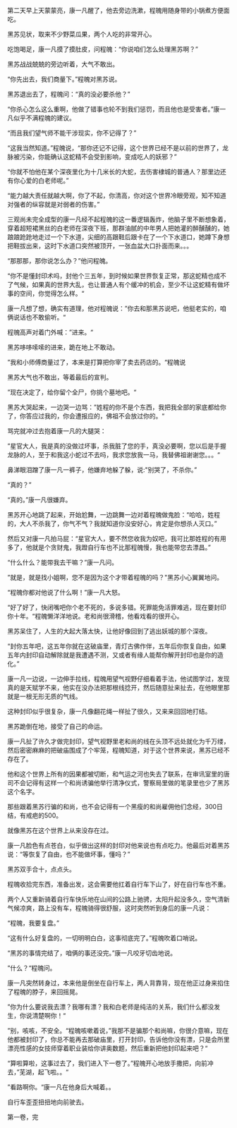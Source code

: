 第二天早上天蒙蒙亮，康一凡醒了，他去旁边洗漱，程魄用随身带的小锅煮方便面吃。

黑苏见状，取来不少野菜瓜果，两个人吃的非常开心。

吃饱喝足，康一凡摸了摸肚皮，问程魄：“你说咱们怎么处理黑苏啊？”

黑苏战战兢兢的旁边听着，大气不敢出。

“你先出去，我们商量下。”程魄对黑苏说。

黑苏退出去了，程魄问：“真的没必要杀他？”

“你杀心怎么这么重啊，他做了错事也轮不到我们惩罚，而且他也是受害者。”康一凡似乎不满程魄的建议。

“而且我们望气师不能干涉现实，你不记得了？”

“这我当然知道。”程魄说，“那你还记不记得，这个世界已经不是以前的世界了，龙脉被污染，你能确认这蛇精不会受到影响，变成吃人的妖邪？”

“你就不怕他在某个深夜里化为十几米长的大蛇，去伤害棣城的普通人？那里边还有你心爱的白老师呢。”

“能力越大责任就越大啊，你了不起，你清高，你对这个世界冷眼旁观，知不知道对强者的纵容就是对弱者的伤害。”

三观尚未完全成型的康一凡经不起程魄的这一番逻辑轰炸，他脑子里不断想象着，穿着超短裙黑丝的白老师在深夜下班，那群油腻的中年男人把她灌的醉醺醺的，她踉踉跄跄地走过一个下水道，尖细的高跟鞋后跟卡在了一个下水道口，她蹲下身想把鞋拔出来，这时下水道口突然被顶开，一张血盆大口扑面而来。。。

“那那那，那你说怎么办？”他问程魄。

“你不是懂封印术吗，封他个三五年，到时候如果世界恢复正常，那这蛇精也成不了气候，如果真的世界大乱，也让普通人有个缓冲的机会，至少不让这蛇精有做坏事的空间，你觉得怎么样。“

康一凡想了想，确实有道理，他对程魄说：”你去和那黑苏说吧，他挺老实的，咱俩说话也不敢偷听。“

程魄高声对着门外喊：”进来。“

黑苏哆哆嗦嗦的进来，跪在地上不敢动。

”我和小师傅商量过了，本来是打算把你宰了卖去药店的。“程魄说

黑苏大气也不敢出，等着最后的宣判。

”现在决定了，给你留个全尸，你挑个墓地吧。“

黑苏大哭起来，一边哭一边骂：”姓程的你不是个东西，我把我全部的家底都给你了，你答应过我的，你会遭报应的，佛祖不会放过你的。“

骂完就冲过去抱着康一凡的大腿哭：

”星官大人，我是真的没做过坏事，杀我脏了您的手，真没必要啊，您以后是手握龙脉的人，至于和我这小蛇过不去吗，我求您放我一马，我替佛祖谢谢您。。。“

鼻涕眼泪蹭了康一凡一裤子，他嫌弃地躲了躲，说:"别哭了，不杀你。”

“真的？”

“真的。”康一凡很嫌弃。

黑苏开心地跳了起来，开始尬舞，一边跳舞一边对着程魄做鬼脸：“哈哈，姓程的，大人不杀我了，你气不气？我就知道你没安好心，肯定是你想杀人灭口。”

然后又对康一凡拍马屁：“星官大人，要不然您收我为奴吧，我可比那姓程的有用多了，他就是个贪财鬼，我蹬自行车也不比那程魄慢，我也能带您去漂昌。”

“什么什么？能带我去干嘛？”康一凡问。

”就是，就是找小姐啊，您不是因为这个才带着程魄的吗？"黑苏小心翼翼地问。

“程魄你都对他说了什么啊！”康一凡大怒。

“好了好了，快闭嘴吧你个老不死的，多说多错。死罪能免活罪难逃，现在要封印你十年。“程魄懒洋洋地说。老和尚很滑稽，他看戏看的很开心。

黑苏呆住了，人生的大起大落太快，让他好像回到了逃出妖城的那个深夜。

“封你五年吧，这五年你就在这破庙里，青灯古佛作伴，五年后你恢复自由，如果五年内封印自动解除就是我遭遇不测，又或者有缘人能帮你解开封印也是你的造化。”

康一凡一边说，一边伸手拉线，程魄用望气视野仔细看着手法，他试图学过，发现真的是天赋学不来，他实在没办法把那根线捻开，然后随意扯来扯去，在他眼里那就是一根无形无质的气线。

这种封印似乎很复杂，康一凡像翻花绳一样扯了很久，又来来回回地打结。

黑苏跪倒在地，接受了自己的命运。

康一凡扯了许久才做完封印，望气视野里老和尚的线在头顶不远处就化为千万缕，然后密密麻麻的把破庙围成了个牢笼，程魄知道，对于这个世界来说，黑苏已经不存在了。

他和这个世界上所有的因果都被切断，和气运之河也失去了联系，在审讯室里的唐司不会记得有这样一个和尚诱骗他举行清净仪式，警察局里做的笔录里也少了黑苏这个名字。

那些跟着黑苏行骗的和尚，也不会记得有一个黑瘦的和尚雇佣他们念经，300日结，有戒疤的500。

就像黑苏在这个世界上从来没存在过。

康一凡脸色有点苍白，似乎做出这样的封印对他来说也有点吃力。他最后对着黑苏说：“等恢复了自由，也不能做坏事，懂吗？”

黑苏双手合十，点点头。

程魄收拾完东西，准备出发，这会需要他扛着自行车下山了，好在自行车也不重。

两个人又重新骑着自行车快乐地在山间的公路上驰骋，太阳升起没多久，空气清新气候凉爽，路上没有车，程魄骑得很舒服，这时突然听到身后的康一凡说：

“程魄，我要复盘。”

“这有什么好复盘的，一切明明白白，这事彻底完了。”程魄吹着口哨说。

“黑苏的事情完结了，咱俩的事还没完。”康一凡咬牙切齿地说。

”什么？“程魄问。

康一凡突然转身过，本来他是倒坐在自行车上，两人背靠背，现在他正过身来掐住了程魄的脖子，来回摇晃。

”你为什么要说我去漂？我哪有漂？我和白老师是纯洁的关系，我们什么都没发生，你说清楚啊你！“

”别，咳咳，不安全。“程魄咳嗽着说，”我那不是骗那个和尚嘛，你很介意嘛，现在他都被封印了，你总不能再去那破庙里，打开封印，告诉他你没有漂，只是会所里漂亮性感的女技师穿着职业装给你讲奥数题，然后重新把他封印起来吧？“

“算啦算啦，这事过去了，我们进入下一卷了。”程魄开心地放手撒把，向前冲去，”芜湖，起飞啦。。“

”看路啊你。“康一凡在他身后大喊着。。

自行车歪歪扭扭地向前驶去。

第一卷，完













